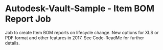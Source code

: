 # Autodesk-Vault-Sample - Item BOM Report Job

Job to create Item BOM reports on lifecycle change.
New options for XLS or PDF format and other features in 2017.
See Code-ReadMe for further details.
